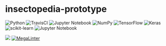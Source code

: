 # insectopedia-prototype

![Python](https://img.shields.io/badge/python-3670A0?style=for-the-badge&logo=python&logoColor=ffdd54)
![TravisCI](https://img.shields.io/badge/travisci-%232B2F33.svg?style=for-the-badge&logo=travis&logoColor=white)
![Jupyter Notebook](https://img.shields.io/badge/jupyter-%23FA0F00.svg?style=for-the-badge&logo=jupyter&logoColor=white)
![NumPy](https://img.shields.io/badge/numpy-%23013243.svg?style=for-the-badge&logo=numpy&logoColor=white)
![TensorFlow](https://img.shields.io/badge/TensorFlow-%23FF6F00.svg?style=for-the-badge&logo=TensorFlow&logoColor=white)
![Keras](https://img.shields.io/badge/Keras-%23D00000.svg?style=for-the-badge&logo=Keras&logoColor=white)
![scikit-learn](https://img.shields.io/badge/scikit--learn-%23F7931E.svg?style=for-the-badge&logo=scikit-learn&logoColor=white)
![Jupyter Notebook](https://img.shields.io/badge/jupyter-%23FA0F00.svg?style=for-the-badge&logo=jupyter&logoColor=white)

![](https://app.travis-ci.com/alexandreLamarre/insectopedia-prototype.svg?branch=main)
[![MegaLinter](https://github.com/alexandreLamarre/insectopedia-prototype/workflows/MegaLinter/badge.svg?branch=main)](https://github.com/alexandreLamarre/insectopedia-prototype/actions?query=workflow%3AMegaLinter+branch%3Amain)